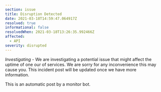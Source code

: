 ```yaml
---
section: issue
title: Disruption Detected
date: 2021-03-18T14:59:47.064917Z
resolved: true
informational: false
resolvedWhen: 2021-03-18T13:26:35.992466Z
affected:
  - API
severity: disrupted
---
```

*Investigating* - We are investigating a potential issue that might affect the uptime of one our of services. We are sorry for any inconvenience this may cause you. This incident post will be updated once we have more information.

This is an automatic post by a monitor bot.
        